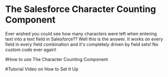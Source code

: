 # The Salesforce Character Counting Component

Ever wished you could see how many characters were left when entering text into a 
text field in Salesforce?? Well this is the answer. It works on every field in every 
field combination and it's completely driven by field sets! No custom code ever again!

#How to use The Character Counting Component


#Tutorial Video on How to Set It Up